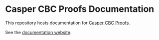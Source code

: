 # Casper CBC Proofs Documentation

This repository hosts documentation for [Casper CBC Proofs](https://github.com/runtimeverification/casper-cbc-proofs).

See the [documentation website](https://runtimeverification.github.io/casper-cbc-proof-docs/).
